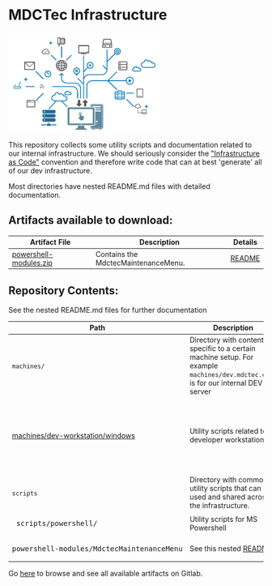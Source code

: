 # MDCTec Infrastructure

<img width="300" src="./avatar.png" alt="[avatar.png]">

This repository collects some utility scripts and documentation  related to our internal infrastructure.
We should seriously consider the ["Infrastructure as Code"][1] convention and therefore write code that can at best 'generate' all of our dev infrastructure.

Most directories have nested README.md files with detailed documentation.

[1]: https://en.wikipedia.org/wiki/Infrastructure_as_code

## Artifacts available to download:

| Artifact File | Description | Details |
|---    |---  |--- 
| [powershell-modules.zip][3] | Contains the MdctecMaintenanceMenu. | [README](powershell-modules/MdctecMaintenanceMenu/README.txt)

[3]: http://gitlab.mdctec.com/mdctec-developers/internal/infrastructure/-/jobs/artifacts/master/raw/powershell-modules/powershell-modules.zip?job=artifacts

## Repository Contents:
<!---
Symbole zum copy&pasten
│
├─
└─
--->
See the nested README.md files for further documentation

| Path | Description | Readme |
|--- |--- |--- |
| `machines/`| Directory with content specific to a certain machine setup. For example `machines/dev.mdctec.com/` is for our internal DEV server||
| [machines/dev-workstation/windows] | Utility scripts related to a developer workstation |<ul> <li>[Basic Setup][21]</li><li>[Access to stage & dev servers][22]</li> </ul>|
| `scripts` | Directory with common utility scripts that can be used and shared across the infrastructure.  |  |
| <pre style="padding:0"> scripts/powershell/</pre> | Utility scripts for MS Powershell |
| <pre style="padding:0"> powershell-modules/MdctecMaintenanceMenu</pre> | See this nested [README](powershell-modules/MdctecMaintenanceMenu/README.txt) |

[machines/dev-workstation/windows]: machines/dev-workstation/windows
[21]: machines/dev-workstation/windows/basic-setup.README.md
[22]: machines/dev-workstation/windows/enable-server-access.README.md


Go [here](http://gitlab.mdctec.com/mdctec-developers/internal/infrastructure/-/jobs/artifacts/master/browse?job=artifacts) to browse and see all available artifacts on Gitlab.

